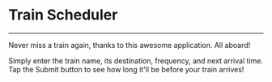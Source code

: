 # Train Scheduler
___

Never miss a train again, thanks to this awesome application. All aboard!

Simply enter the train name, its destination, frequency, and next arrival time.
Tap the Submit button to see how long it'll be before your train arrives!
